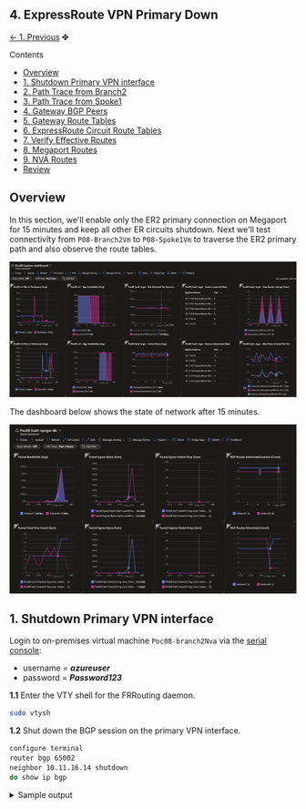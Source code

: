 
## 4. ExpressRoute VPN Primary Down <!-- omit from toc -->

[← 1. Previous](./4.%20ER1-ER2-all-down.md) ✤

Contents
- [Overview](#overview)
- [1. Shutdown Primary VPN interface](#1-shutdown-primary-vpn-interface)
- [2. Path Trace from Branch2](#2-path-trace-from-branch2)
- [3. Path Trace from Spoke1](#3-path-trace-from-spoke1)
- [4. Gateway BGP Peers](#4-gateway-bgp-peers)
- [5. Gateway Route Tables](#5-gateway-route-tables)
- [6. ExpressRoute Circuit Route Tables](#6-expressroute-circuit-route-tables)
- [7. Verify Effective Routes](#7-verify-effective-routes)
- [8. Megaport Routes](#8-megaport-routes)
- [9. NVA Routes](#9-nva-routes)
- [Review](#review)


## Overview

In this section, we'll enable only the ER2 primary connection on Megaport for 15 minutes and keep all other ER circuits shutdown. Next we'll test connectivity from `P08-Branch2Vm` to `P08-Spoke1Vm` to traverse the ER2 primary path and also observe the route tables.

<img src="../images/4-vpn-primary-down.png" alt="er1-pri-enabled" width="1100">

The dashboard below shows the state of network after 15 minutes.


<img src="../images/4-vpn-primary-down-dashb.png" alt="er1-pri-enabled" width="1100">

## 1. Shutdown Primary VPN interface

Login to on-premises virtual machine `Poc08-branch2Nva` via the [serial console](https://learn.microsoft.com/en-us/troubleshoot/azure/virtual-machines/serial-console-overview#access-serial-console-for-virtual-machines-via-azure-portal):
  - username = ***azureuser***
  - password = ***Password123***

**1.1** Enter the VTY shell for the FRRouting daemon.

```bash
sudo vtysh
```

**1.2** Shut down the BGP session on the primary VPN interface.

```bash
configure terminal
router bgp 65002
neighbor 10.11.16.14 shutdown
do show ip bgp
```

<details>

<summary>Sample output</summary>

```bash
branch2Nva# configure terminal
branch2Nva(config)# router bgp 65002
branch2Nva(config-router)# neighbor 10.11.16.14 shutdown
branch2Nva(config-router)# do show ip bgp
BGP table version is 16, local router ID is 192.168.20.20, vrf id 0
Default local pref 100, local AS 65002
Status codes:  s suppressed, d damped, h history, * valid, > best, = multipath,
               i internal, r RIB-failure, S Stale, R Removed
Nexthop codes: @NNN nexthop's vrf id, < announce-nh-self
Origin codes:  i - IGP, e - EGP, ? - incomplete

   Network          Next Hop            Metric LocPrf Weight Path
*> 10.1.0.0/20      10.11.16.15                   100      0 65515 i
*> 10.11.0.0/20     10.11.16.15                   100      0 65515 i
*> 10.11.16.0/20    10.11.16.15                   100      0 65515 i
*> 10.20.0.0/20     0.0.0.0                  0         32768 i

Displayed  4 routes and 4 total paths
```

Wait for 1 minute for the BGP session to go down.

## 2. Path Trace from Branch2

Login to virtual machine `Poc08-branch2Vm` via the [serial console](https://learn.microsoft.com/en-us/troubleshoot/azure/virtual-machines/serial-console-overview#access-serial-console-for-virtual-machines-via-azure-portal):

- On Azure portal select *Virtual machines*
- Select the virtual machine `Poc08-branch2Vm`
- Under ***Help*** section, select ***Serial console*** and wait for a login prompt
- Enter the login credentials
  - username = ***azureuser***
  - password = ***Password123***
- You should now be in a shell session `azureuser@Poc08-branch2Vm:~$`

Run the path trace command.

```bash
trace-ipv4
```

<details>

<summary>Sample output</summary>

```bash
azureuser@branch2Vm:~$ trace-ipv4

 trace ipv4 ...


branch2
-------------------------------------
 1:  branch2Vm                                             0.101ms reached
     Resume: pmtu 65535 hops 1 back 1

hub1
-------------------------------------
 1?: [LOCALHOST]                      pmtu 1500
 1:  10.20.1.9                                             1.157ms
 1:  10.20.1.9                                             0.883ms
 2:  10.20.1.9                                             0.984ms pmtu 1436
 2:  10.20.1.9                                             0.852ms pmtu 1422
 2:  10.11.0.5                                             3.015ms reached
     Resume: pmtu 1422 hops 2 back 2

spoke1
-------------------------------------
 1?: [LOCALHOST]                      pmtu 1500
 1:  10.20.1.9                                             0.809ms
 1:  10.20.1.9                                             0.778ms
 2:  10.20.1.9                                             1.095ms pmtu 1436
 2:  10.20.1.9                                             1.110ms pmtu 1422
 2:  10.1.0.5                                              7.090ms reached
     Resume: pmtu 1422 hops 2 back 2

internet
-------------------------------------
 1?: [LOCALHOST]                      pmtu 1500
 1:  no reply
 2:  no reply
```

 </details>
<p>

## 3. Path Trace from Spoke1

Login to virtual machine `Poc08-spoke1Vm` via the [serial console](https://learn.microsoft.com/en-us/troubleshoot/azure/virtual-machines/serial-console-overview#access-serial-console-for-virtual-machines-via-azure-portal)


Run the path trace command.

```bash
trace-ipv4
```

<details>

<summary>Sample output</summary>

```bash
azureuser@spoke1Vm:~$ trace-ipv4

 trace ipv4 ...


branch2
-------------------------------------
 1?: [LOCALHOST]                      pmtu 1500
 1:  10.10.10.1                                            2.031ms
 1:  10.10.10.1                                            1.778ms
 2:  10.20.0.5                                             2.926ms reached
     Resume: pmtu 1500 hops 2 back 2

hub1
-------------------------------------
 1?: [LOCALHOST]                      pmtu 1500
 1:  10.11.0.5                                             2.118ms reached
 1:  10.11.0.5                                             0.919ms reached
     Resume: pmtu 1500 hops 1 back 1

spoke1
-------------------------------------
 1:  spoke1vm.internal.cloudapp.net                        0.089ms reached
     Resume: pmtu 65535 hops 1 back 1

internet
-------------------------------------
 1?: [LOCALHOST]                      pmtu 1500
 1:  no reply
 2:  no reply
```

</details>
<p>

## 4. Gateway BGP Peers

Run the following command to verify the BGP peer status on the gateways.

```bash
bash ../../scripts/vnet-gateway/get_bgp_peer_status.sh Poc08_Network_SRE_RG
```

<details>

<summary>Sample output</summary>

```bash
08-network-reliability$ bash ../../scripts/vnet-gateway/get_bgp_peer_status.sh Poc08_Network_SRE_RG

Resource group: Poc08_Network_SRE_RG

Gateway: Poc08-branch2-ergw
Route tables:
Neighbor    ASN    LocalAddress    RoutesReceived    State
----------  -----  --------------  ----------------  ---------
10.20.16.4  12076  10.20.16.13     6                 Connected
10.20.16.5  12076  10.20.16.13     6                 Connected
10.20.17.4  65515  10.20.16.13     9                 Connected
10.20.17.5  65515  10.20.16.13     9                 Connected

Gateway: Poc08-hub1-ergw
Route tables:
Neighbor     ASN    LocalAddress    RoutesReceived    State
-----------  -----  --------------  ----------------  ---------
10.11.16.6   12076  10.11.16.12     0                 Connected
10.11.16.7   12076  10.11.16.12     0                 Connected
10.11.16.8   12076  10.11.16.12     0                 Connected
10.11.16.9   12076  10.11.16.12     0                 Connected
10.11.16.14  65515  10.11.16.12     0                 Connected
10.11.16.15  65515  10.11.16.12     1                 Connected

Gateway: Poc08-hub1-vpngw
Route tables:
Neighbor       ASN    LocalAddress    RoutesReceived    State
-------------  -----  --------------  ----------------  ----------
192.168.20.20  65002  10.11.16.15     1                 Connected
10.11.16.14    65515  10.11.16.15     1                 Connected
10.11.16.15    65515  10.11.16.15     0                 Unknown
10.11.16.13    65515  10.11.16.15     3                 Connected
10.11.16.12    65515  10.11.16.15     3                 Connected
192.168.20.20  65002  10.11.16.14     0                 Connecting
10.11.16.14    65515  10.11.16.14     0                 Unknown
10.11.16.15    65515  10.11.16.14     2                 Connected
10.11.16.13    65515  10.11.16.14     3                 Connected
10.11.16.12    65515  10.11.16.14     3                 Connected
```

</details>
<p>

## 5. Gateway Route Tables

Run the following command to verify the route tables on the gateways.

```bash
bash ../../scripts/vnet-gateway/get_route_tables.sh Poc08_Network_SRE_RG
```

<details>

<summary>Sample output</summary>

```bash
08-network-reliability$ bash ../../scripts/vnet-gateway/get_route_tables.sh Poc08_Network_SRE_RG

Resource group: Poc08_Network_SRE_RG

Gateway: Poc08-branch2-ergw
Route tables:
Network         NextHop     Origin    SourcePeer    AsPath       Weight
--------------  ----------  --------  ------------  -----------  --------
10.20.0.0/20                Network   10.20.16.12                32768
10.20.16.0/20               Network   10.20.16.12                32768
172.16.0.20/30  10.20.16.4  EBgp      10.20.16.4    12076-64512  32769
172.16.0.20/30  10.20.16.5  EBgp      10.20.16.5    12076-64512  32769
172.16.0.12/30  10.20.16.4  EBgp      10.20.16.4    12076-64512  32769
172.16.0.12/30  10.20.16.5  EBgp      10.20.16.5    12076-64512  32769
172.16.0.4/30   10.20.16.4  EBgp      10.20.16.4    12076-64512  32769
172.16.0.4/30   10.20.16.5  EBgp      10.20.16.5    12076-64512  32769
172.16.0.16/30  10.20.16.4  EBgp      10.20.16.4    12076-64512  32769
172.16.0.16/30  10.20.16.5  EBgp      10.20.16.5    12076-64512  32769
172.16.0.8/30   10.20.16.4  EBgp      10.20.16.4    12076-64512  32769
172.16.0.8/30   10.20.16.5  EBgp      10.20.16.5    12076-64512  32769
172.16.0.0/30   10.20.16.4  EBgp      10.20.16.4    12076-64512  32769
172.16.0.0/30   10.20.16.5  EBgp      10.20.16.5    12076-64512  32769
10.1.0.0/20     10.20.1.9   IBgp      10.20.17.4    65002-65002  32768
10.1.0.0/20     10.20.1.9   IBgp      10.20.17.5    65002-65002  32768
10.11.0.0/20    10.20.1.9   IBgp      10.20.17.4    65002-65002  32768
10.11.0.0/20    10.20.1.9   IBgp      10.20.17.5    65002-65002  32768
10.11.16.0/20   10.20.1.9   IBgp      10.20.17.4    65002-65002  32768
10.11.16.0/20   10.20.1.9   IBgp      10.20.17.5    65002-65002  32768

Gateway: Poc08-hub1-ergw
Route tables:
Network          NextHop      Origin    SourcePeer    AsPath                                     Weight
---------------  -----------  --------  ------------  -----------------------------------------  --------
10.11.0.0/20                  Network   10.11.16.13                                              32768
10.11.16.0/20                 Network   10.11.16.13                                              32768
10.1.0.0/20                   Network   10.11.16.13                                              32768
fd00:db8:1::/56               Network   10.11.16.13                                              32768
10.20.0.0/20     10.11.16.15  IBgp      10.11.16.15   65002-65002-65002-65002-65002-65002-65002  32768

Gateway: Poc08-hub1-vpngw
Route tables:
Network           NextHop        Origin    SourcePeer     AsPath                                     Weight
----------------  -------------  --------  -------------  -----------------------------------------  --------
10.11.0.0/20      10.11.16.12    IBgp      10.11.16.12                                               32769
10.11.0.0/20      10.11.16.13    IBgp      10.11.16.13                                               32769
10.11.16.0/20     10.11.16.12    IBgp      10.11.16.12                                               32769
10.11.16.0/20     10.11.16.13    IBgp      10.11.16.13                                               32769
10.1.0.0/20       10.11.16.13    IBgp      10.11.16.13                                               32769
10.1.0.0/20       10.11.16.12    IBgp      10.11.16.12                                               32769
10.20.0.0/20      10.11.16.15    IBgp      10.11.16.15    65002-65002-65002-65002-65002-65002-65002  32768
192.168.20.20/32                 Network   10.11.16.14                                               32768
192.168.20.20/32  10.11.16.15    IBgp      10.11.16.15                                               32768
10.11.0.0/20                     Network   10.11.16.14                                               32768
10.11.16.0/20                    Network   10.11.16.14                                               32768
10.1.0.0/20                      Network   10.11.16.14                                               32768
10.11.0.0/20      10.11.16.12    IBgp      10.11.16.12                                               32769
10.11.0.0/20      10.11.16.13    IBgp      10.11.16.13                                               32769
10.11.16.0/20     10.11.16.12    IBgp      10.11.16.12                                               32769
10.11.16.0/20     10.11.16.13    IBgp      10.11.16.13                                               32769
10.1.0.0/20       10.11.16.12    IBgp      10.11.16.12                                               32769
10.1.0.0/20       10.11.16.13    IBgp      10.11.16.13                                               32769
192.168.20.20/32                 Network   10.11.16.15                                               32768
192.168.20.20/32  10.11.16.14    IBgp      10.11.16.14                                               32768
10.20.0.0/20      192.168.20.20  EBgp      192.168.20.20  65002-65002-65002-65002-65002-65002-65002  32768
10.11.0.0/20                     Network   10.11.16.15                                               32768
10.11.16.0/20                    Network   10.11.16.15                                               32768
10.1.0.0/20                      Network   10.11.16.15                                               32768
```

</details>
<p>

## 6. ExpressRoute Circuit Route Tables

Run the following command to verify the route tables on the express route circuits.

```bash
bash ../../scripts/vnet-gateway/get_er_route_tables.sh Poc08_Network_SRE_RG
```

<details>

<summary>Sample output</summary>

```bash
08-network-reliability$ bash ../../scripts/vnet-gateway/get_er_route_tables.sh Poc08_Network_SRE_RG

Resource group: Poc08_Network_SRE_RG


⏳ AzurePrivatePeering (Primary): Poc08-er1
LocPrf    Network        NextHop       Path    Weight
--------  -------------  ------------  ------  --------
          10.1.0.0/20    10.11.16.12   65515   0
          10.1.0.0/20    10.11.16.13*  65515   0
          10.11.0.0/20   10.11.16.12   65515   0
          10.11.0.0/20   10.11.16.13*  65515   0
          10.11.16.0/20  10.11.16.12   65515   0
          10.11.16.0/20  10.11.16.13*  65515   0

⏳ AzurePrivatePeering (Secondary): Poc08-er1
LocPrf    Network        NextHop       Path    Weight
--------  -------------  ------------  ------  --------
          10.1.0.0/20    10.11.16.13   65515   0
          10.1.0.0/20    10.11.16.12*  65515   0
          10.11.0.0/20   10.11.16.13   65515   0
          10.11.0.0/20   10.11.16.12*  65515   0
          10.11.16.0/20  10.11.16.13   65515   0
          10.11.16.0/20  10.11.16.12*  65515   0

⏳ AzurePrivatePeering (Primary): Poc08-er2
LocPrf    Network        NextHop       Path    Weight
--------  -------------  ------------  ------  --------
          10.1.0.0/20    10.11.16.13   65515   0
          10.1.0.0/20    10.11.16.12*  65515   0
          10.11.0.0/20   10.11.16.13   65515   0
          10.11.0.0/20   10.11.16.12*  65515   0
          10.11.16.0/20  10.11.16.13   65515   0
          10.11.16.0/20  10.11.16.12*  65515   0

⏳ AzurePrivatePeering (Secondary): Poc08-er2
LocPrf    Network        NextHop       Path    Weight
--------  -------------  ------------  ------  --------
          10.1.0.0/20    10.11.16.12   65515   0
          10.1.0.0/20    10.11.16.13*  65515   0
          10.11.0.0/20   10.11.16.12   65515   0
          10.11.0.0/20   10.11.16.13*  65515   0
          10.11.16.0/20  10.11.16.12   65515   0
          10.11.16.0/20  10.11.16.13*  65515   0

⏳ AzurePrivatePeering (Primary): Poc08-er3
LocPrf    Network         NextHop       Path               Weight
--------  --------------  ------------  -----------------  --------
          10.1.0.0/20     10.20.16.12   65515 65002 65002  0
          10.1.0.0/20     10.20.16.13*  65515 65002 65002  0
          10.11.0.0/20    10.20.16.12   65515 65002 65002  0
          10.11.0.0/20    10.20.16.13*  65515 65002 65002  0
          10.11.16.0/20   10.20.16.12   65515 65002 65002  0
          10.11.16.0/20   10.20.16.13*  65515 65002 65002  0
          10.20.0.0/20    10.20.16.13   65515              0
          10.20.0.0/20    10.20.16.12*  65515              0
          10.20.16.0/20   10.20.16.13   65515              0
          10.20.16.0/20   10.20.16.12*  65515              0
          172.16.0.0/30   172.16.0.17   64512 ?            0
          172.16.0.4/30   172.16.0.17   64512 ?            0
          172.16.0.8/30   172.16.0.17   64512 ?            0
          172.16.0.12/30  172.16.0.17   64512 ?            0
          172.16.0.20/30  172.16.0.17   64512 ?            0

⏳ AzurePrivatePeering (Secondary): Poc08-er3
LocPrf    Network         NextHop       Path               Weight
--------  --------------  ------------  -----------------  --------
          10.1.0.0/20     172.16.0.21   64512 12076        0
          10.1.0.0/20     10.20.16.12   65515 65002 65002  0
          10.1.0.0/20     10.20.16.13   65515 65002 65002  0
          10.11.0.0/20    172.16.0.21   64512 12076        0
          10.11.0.0/20    10.20.16.12   65515 65002 65002  0
          10.11.0.0/20    10.20.16.13   65515 65002 65002  0
          10.11.16.0/20   172.16.0.21   64512 12076        0
          10.11.16.0/20   10.20.16.12   65515 65002 65002  0
          10.11.16.0/20   10.20.16.13   65515 65002 65002  0
          10.20.0.0/20    10.20.16.12   65515              0
          10.20.0.0/20    10.20.16.13*  65515              0
          10.20.0.0/20    172.16.0.21   64512 12076        0
          10.20.16.0/20   10.20.16.12   65515              0
          10.20.16.0/20   10.20.16.13*  65515              0
          10.20.16.0/20   172.16.0.21   64512 12076        0
          172.16.0.0/30   172.16.0.21   64512 ?            0
          172.16.0.4/30   172.16.0.21   64512 ?            0
          172.16.0.8/30   172.16.0.21   64512 ?            0
          172.16.0.12/30  172.16.0.21   64512 ?            0
          172.16.0.16/30  172.16.0.21   64512 ?            0
⭐ Done!
```

</details>
<p>


## 7. Verify Effective Routes

 **7.1** Verify effective routes of `Poc08-branch2-vm-main-nic`.

```bash
bash ../../scripts/_routes_nic.sh Poc08_Network_SRE_RG
```

<details>

<summary>Sample output</summary>

```bash
Effective routes for Poc08-branch2-vm-main-nic

Source    Prefix         State    NextHopType       NextHopIP
--------  -------------  -------  ----------------  -----------
Default   10.20.0.0/20   Active   VnetLocal
Default   10.20.16.0/20  Active   VnetLocal
Default   0.0.0.0/0      Active   Internet
User      10.0.0.0/8     Active   VirtualAppliance  10.20.1.9
```

The virtual appliance is the next hop for all traffic in prefix `10.0.0.0/8`; which includes **spoke1**.

</details>
<p>

**7.2** Verify effective routes of `Poc08-branch2-nva-untrust-nic`.

```bash
bash ../../scripts/_routes_nic.sh Poc08_Network_SRE_RG
```

<details>

<summary>Sample output</summary>

```bash
Effective routes for Poc08-branch2-nva-untrust-nic

Source                 Prefix          State    NextHopType            NextHopIP
---------------------  --------------  -------  ---------------------  ------------
Default                10.20.0.0/20    Active   VnetLocal
Default                10.20.16.0/20   Active   VnetLocal
VirtualNetworkGateway  10.11.0.0/20    Active   VirtualNetworkGateway  10.20.1.9
VirtualNetworkGateway  10.11.16.0/20   Active   VirtualNetworkGateway  10.20.1.9
VirtualNetworkGateway  172.16.0.12/30  Active   VirtualNetworkGateway  10.20.88.110
VirtualNetworkGateway  172.16.0.8/30   Active   VirtualNetworkGateway  10.20.88.110
VirtualNetworkGateway  10.1.0.0/20     Active   VirtualNetworkGateway  10.20.1.9
VirtualNetworkGateway  172.16.0.20/30  Active   VirtualNetworkGateway  10.20.88.110
VirtualNetworkGateway  172.16.0.4/30   Active   VirtualNetworkGateway  10.20.88.110
VirtualNetworkGateway  172.16.0.16/30  Active   VirtualNetworkGateway  10.20.88.110
VirtualNetworkGateway  172.16.0.0/30   Active   VirtualNetworkGateway  10.20.88.110
Default                0.0.0.0/0       Active   Internet
```

The express route circuit is teh next hop for traffic to **spoke1** (10.1.0.0/20)

</details>
<p>

**7.3** Verify effective routes of `Poc08-spoke1-vm-main-nic`.

```bash
bash ../../scripts/_routes_nic.sh Poc08_Network_SRE_RG
```

<details>

<summary>Sample output</summary>

```bash
Effective routes for Poc08-spoke1-vm-main-nic

Source                 Prefix         State    NextHopType            NextHopIP
---------------------  -------------  -------  ---------------------  -----------
Default                10.1.0.0/20    Active   VnetLocal
Default                10.11.0.0/20   Active   VNetPeering
Default                10.11.16.0/20  Active   VNetPeering
VirtualNetworkGateway  10.20.0.0/20   Active   VirtualNetworkGateway  10.11.16.15
Default                0.0.0.0/0      Active   Internet
```

The express route circuit is the next hop for traffic to **branch2** (10.20.0.0/20)

</details>
<p>

## 8. Megaport Routes

```bash
app_dir="../../scripts/megaport/app/app/"
python3 $app_dir/main.py show routes -m salawu-poc08-mcr1
```

<details>

<summary>Sample output</summary>

```bash
08-network-reliability$ app_dir="../../scripts/megaport/app/app/"
python3 $app_dir/main.py show routes -m salawu-poc08-mcr1

Prefix            BgpType     NextHop         NextHopVxc        AsPath
-------           --------    ---------       ------------      -------
10.1.0.0/20*      eBGP        172.16.0.18     Poc08-er3-pri     12076
10.11.0.0/20*     eBGP        172.16.0.18     Poc08-er3-pri     12076
10.11.16.0/20*    eBGP        172.16.0.18     Poc08-er3-pri     12076
10.20.0.0/20*     eBGP        172.16.0.18     Poc08-er3-pri     12076
10.20.0.0/20      eBGP        172.16.0.22     Poc08-er3-sec     12076
10.20.16.0/20*    eBGP        172.16.0.18     Poc08-er3-pri     12076
10.20.16.0/20     eBGP        172.16.0.22     Poc08-er3-sec     12076
172.16.0.0/30*    eBGP        0.0.0.0         Poc08-er1-pri
172.16.0.4/30*    eBGP        0.0.0.0         Poc08-er1-sec
172.16.0.8/30*    eBGP        0.0.0.0         Poc08-er2-pri
172.16.0.12/30*   eBGP        0.0.0.0         Poc08-er2-sec
172.16.0.16/30*   eBGP        0.0.0.0         Poc08-er3-pri
172.16.0.20/30*   eBGP        0.0.0.0         Poc08-er3-sec
```

</details>
<p>

## 9. NVA Routes

Display the route table of the NVA.

```bash
show ip route
```

<details>

<summary>Sample output</summary>

```bash
branch2Nva# show ip route
Codes: K - kernel route, C - connected, S - static, R - RIP,
       O - OSPF, I - IS-IS, B - BGP, E - EIGRP, N - NHRP,
       T - Table, v - VNC, V - VNC-Direct, A - Babel, D - SHARP,
       F - PBR, f - OpenFabric,
       > - selected route, * - FIB route, q - queued route, r - rejected route

S   0.0.0.0/0 [1/0] via 10.20.1.1, eth0, 01:25:03
K>* 0.0.0.0/0 [0/100] via 10.20.1.1, eth0, src 10.20.1.9, 01:25:03
B>* 10.1.0.0/20 [20/0] via 10.11.16.15, vti1, 00:18:32
B>* 10.11.0.0/20 [20/0] via 10.11.16.15, vti1, 00:18:32
B>* 10.11.16.0/20 [20/0] via 10.11.16.15, vti1, 00:18:32
S   10.11.16.14/32 [1/0] is directly connected, vti0, 00:30:48
C>* 10.11.16.14/32 is directly connected, vti0, 00:30:48
S   10.11.16.15/32 [1/0] is directly connected, vti1, 00:28:59
C>* 10.11.16.15/32 is directly connected, vti1, 00:28:59
S>* 10.20.0.0/24 [1/0] via 10.20.1.1, eth0, 01:25:03
C>* 10.20.1.0/24 is directly connected, eth0, 01:25:03
C>* 10.20.2.0/24 is directly connected, eth1, 01:25:03
S>* 10.20.17.4/32 [1/0] via 10.20.1.1, eth0, 01:25:03
S>* 10.20.17.5/32 [1/0] via 10.20.1.1, eth0, 01:25:03
K>* 168.63.129.16/32 [0/100] via 10.20.1.1, eth0, src 10.20.1.9, 01:25:03
K>* 169.254.169.254/32 [0/100] via 10.20.1.1, eth0, src 10.20.1.9, 01:25:03
C>* 192.168.20.20/32 is directly connected, lo, 01:25:03
```

</details>
<p>

Display the BGP details of the NVA.

```bash
show ip bgp
```

<details>

<summary>Sample output</summary>

```bash
branch2Nva# show ip bgp
BGP table version is 16, local router ID is 192.168.20.20, vrf id 0
Default local pref 100, local AS 65002
Status codes:  s suppressed, d damped, h history, * valid, > best, = multipath,
               i internal, r RIB-failure, S Stale, R Removed
Nexthop codes: @NNN nexthop's vrf id, < announce-nh-self
Origin codes:  i - IGP, e - EGP, ? - incomplete

   Network          Next Hop            Metric LocPrf Weight Path
*> 10.1.0.0/20      10.11.16.15                   100      0 65515 i
*> 10.11.0.0/20     10.11.16.15                   100      0 65515 i
*> 10.11.16.0/20    10.11.16.15                   100      0 65515 i
*> 10.20.0.0/20     0.0.0.0                  0         32768 i

Displayed  4 routes and 4 total paths
```

</details>
<p>

## Review

You have successfully tested the ER2 primary path. Next, we'll test the ER2 primary path.

[← 1. Previous](./4.%20ER1-ER2-all-down.md) ✤

